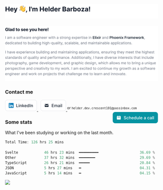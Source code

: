 <h1>
  <picture>
    <source srcset="img/Headercontent-dark-1.svg" media="(min-width:846px) and (prefers-color-scheme: dark)" />
    <source srcset="img/Headercontent-dark-2.svg" media="(min-width:622px) and (prefers-color-scheme: dark)" />
    <source srcset="img/Headercontent-dark-3.svg" media="(min-width:0) and (prefers-color-scheme: dark)" />
    <source srcset="img/Headercontent-light-1.svg" media="(min-width:846px)" />
    <source srcset="img/Headercontent-light-2.svg" media="(min-width:622px)" />
    <source srcset="img/Headercontent-light-3.svg" media="(min-width:0)" />
    <img src="img/Headercontent-light-1.svg" alt="Hey 👋, I'm Helder Barboza!" />
  </picture>
</h1>

<picture>
  <source srcset="img/Blockcontent-dark-1.svg" media="(min-width:846px) and (prefers-color-scheme: dark)" />
  <source srcset="img/Blockcontent-dark-2.svg" media="(min-width:622px) and (prefers-color-scheme: dark)" />
  <source srcset="img/Blockcontent-dark-3.svg" media="(min-width:0) and (prefers-color-scheme: dark)" />
  <source srcset="img/Blockcontent-light-1.svg" media="(min-width:846px)" />
  <source srcset="img/Blockcontent-light-2.svg" media="(min-width:622px)" />
  <source srcset="img/Blockcontent-light-3.svg" media="(min-width:0)" />
  <img src="img/Blockcontent-light-1.svg" alt="Glad to see you here! I am a software engineer with a strong expertise in Elixir and Phoenix Framework, dedicated to building high-quality, scalable, and maintainable applications. I have experience building and maintaining applications, ensuring they meet the highest standards of quality and performance. Additionally, I have diverse interests that include photography, game development, and graphic design, which allows me to bring a unique perspective and creativity to my work. I am excited to continue my growth as a software engineer and work on projects that challenge me to learn and innovate." />
</picture>

### Contact me

<a href="https://linkedin.com/in/helderbarboza" target="_blank" title="LinkedIn profile">
  <picture>
    <source srcset="img/linkedin-dark.svg" media="(prefers-color-scheme: dark)" />
    <img src="img/linkedin-light.svg" height="37" alt="LinkedIn button" />
  </picture>
</a>
&nbsp;
<a href="mail&#116;o&#58;he&#37;6C&#100;&#37;&#54;&#53;r%2E&#100;e%7&#54;&#46;&#99;r&#101;sce&#110;t%3101&#64;&#112;assinb%&#54;Fx&#46;%&#54;3om" target="_blank" title="&#67;&#111;nt&#97;c&#116; me">
  <picture>
    <source srcset="img/email-dark.svg" media="(prefers-color-scheme: dark)" />
    <img src="img/email-light.svg" height="37" alt="Email button" />
  </picture>
</a>
<sup>or <code>helder.dev.crescent101@passinbox.com</code></sup>
<a href="https://cal.com/helderbarboza" target="_blank" title="Schedule a call with me">
  <picture>
    <source srcset="img/schedule.svg" media="(prefers-color-scheme: dark)" />
    <img src="img/schedule.svg" height="37" align="right" alt="Schedule a call button" />
  </picture>
</a>

### Some stats 

What I've been studying or working on the last month.

<!--START_SECTION:waka-->

```rust
Total Time: 126 hrs 25 mins

Svelte            46 hrs 23 mins  ━━━━━━━━━                   36.69 %
Other             37 hrs 32 mins  ━━━━━━━╸                    29.69 %
TypeScript        26 hrs 21 mins  ━━━━━                       20.84 %
JSON              5 hrs 27 mins   ━                           04.31 %
JavaScript        5 hrs 14 mins   ━                           04.15 %
```

<!--END_SECTION:waka-->

![](https://hit.yhype.me/github/profile?user_id=29435727)
